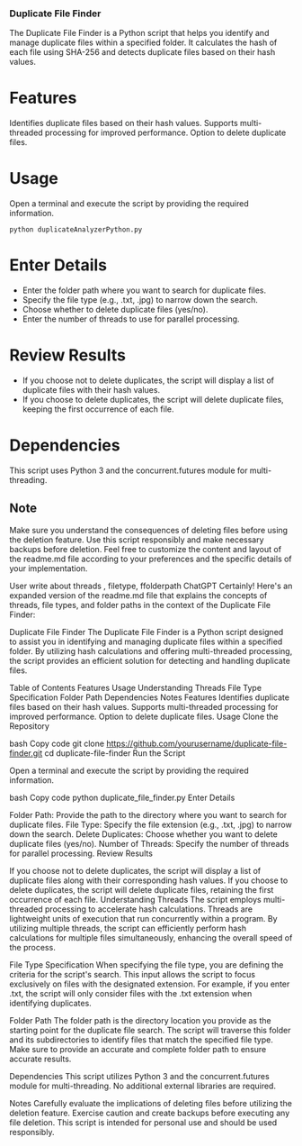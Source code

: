 ### Duplicate File Finder
The Duplicate File Finder is a Python script that helps you identify and manage duplicate files within a specified folder. It calculates the hash of each file using SHA-256 and detects duplicate files based on their hash values.

# Features
Identifies duplicate files based on their hash values.
Supports multi-threaded processing for improved performance.
Option to delete duplicate files.

# Usage
Open a terminal and execute the script by providing the required information.

`python duplicateAnalyzerPython.py`
# Enter Details
- Enter the folder path where you want to search for duplicate files.
- Specify the file type (e.g., .txt, .jpg) to narrow down the search.
- Choose whether to delete duplicate files (yes/no).
- Enter the number of threads to use for parallel processing.

# Review Results
- If you choose not to delete duplicates, the script will display a list of duplicate files with their hash values.
- If you choose to delete duplicates, the script will delete duplicate files, keeping the first occurrence of each file.

# Dependencies
This script uses Python 3 and the concurrent.futures module for multi-threading.

## Note
Make sure you understand the consequences of deleting files before using the deletion feature.
Use this script responsibly and make necessary backups before deletion.
Feel free to customize the content and layout of the readme.md file according to your preferences and the specific details of your implementation.




User
write about threads , filetype, ffolderpath
ChatGPT
Certainly! Here's an expanded version of the readme.md file that explains the concepts of threads, file types, and folder paths in the context of the Duplicate File Finder:

Duplicate File Finder
The Duplicate File Finder is a Python script designed to assist you in identifying and managing duplicate files within a specified folder. By utilizing hash calculations and offering multi-threaded processing, the script provides an efficient solution for detecting and handling duplicate files.

Table of Contents
Features
Usage
Understanding Threads
File Type Specification
Folder Path
Dependencies
Notes
Features
Identifies duplicate files based on their hash values.
Supports multi-threaded processing for improved performance.
Option to delete duplicate files.
Usage
Clone the Repository

bash
Copy code
git clone https://github.com/yourusername/duplicate-file-finder.git
cd duplicate-file-finder
Run the Script

Open a terminal and execute the script by providing the required information.

bash
Copy code
python duplicate_file_finder.py
Enter Details

Folder Path: Provide the path to the directory where you want to search for duplicate files.
File Type: Specify the file extension (e.g., .txt, .jpg) to narrow down the search.
Delete Duplicates: Choose whether you want to delete duplicate files (yes/no).
Number of Threads: Specify the number of threads for parallel processing.
Review Results

If you choose not to delete duplicates, the script will display a list of duplicate files along with their corresponding hash values.
If you choose to delete duplicates, the script will delete duplicate files, retaining the first occurrence of each file.
Understanding Threads
The script employs multi-threaded processing to accelerate hash calculations. Threads are lightweight units of execution that run concurrently within a program. By utilizing multiple threads, the script can efficiently perform hash calculations for multiple files simultaneously, enhancing the overall speed of the process.

File Type Specification
When specifying the file type, you are defining the criteria for the script's search. This input allows the script to focus exclusively on files with the designated extension. For example, if you enter .txt, the script will only consider files with the .txt extension when identifying duplicates.

Folder Path
The folder path is the directory location you provide as the starting point for the duplicate file search. The script will traverse this folder and its subdirectories to identify files that match the specified file type. Make sure to provide an accurate and complete folder path to ensure accurate results.

Dependencies
This script utilizes Python 3 and the concurrent.futures module for multi-threading. No additional external libraries are required.

Notes
Carefully evaluate the implications of deleting files before utilizing the deletion feature.
Exercise caution and create backups before executing any file deletion.
This script is intended for personal use and should be used responsibly.
